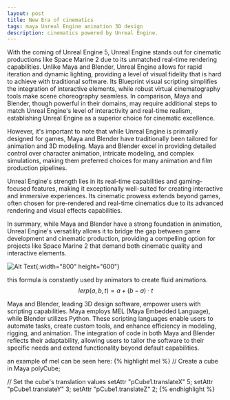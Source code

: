 ```yaml
---
layout: post
title: New Era of cinematics
tags: maya Unreal Engine animation 3D design
description: cinematics powered by Unreal Engine.
---
```

With the coming of Unreal Engine 5, Unreal Engine stands out for cinematic productions like Space Marine 2 due to its unmatched real-time rendering capabilities. Unlike Maya and Blender, Unreal Engine allows for rapid iteration and dynamic lighting, providing a level of visual fidelity that is hard to achieve with traditional software. Its Blueprint visual scripting simplifies the integration of interactive elements, while robust virtual cinematography tools make scene choreography seamless. In comparison, Maya and Blender, though powerful in their domains, may require additional steps to match Unreal Engine's level of interactivity and real-time realism, establishing Unreal Engine as a superior choice for cinematic excellence.

However, it's important to note that while Unreal Engine is primarily designed for games, Maya and Blender have traditionally been tailored for animation and 3D modeling. Maya and Blender excel in providing detailed control over character animation, intricate modeling, and complex simulations, making them preferred choices for many animation and film production pipelines.

Unreal Engine's strength lies in its real-time capabilities and gaming-focused features, making it exceptionally well-suited for creating interactive and immersive experiences. Its cinematic prowess extends beyond games, often chosen for pre-rendered and real-time cinematics due to its advanced rendering and visual effects capabilities.

In summary, while Maya and Blender have a strong foundation in animation, Unreal Engine's versatility allows it to bridge the gap between game development and cinematic production, providing a compelling option for projects like Space Marine 2 that demand both cinematic quality and interactive elements.

![Alt Text](Rickasikhan_Website/assets/img/SpaceMarine.jpg){:width="800" height="600"}

this formula is constantly used by animators to create fluid animations.
$$ lerp(a,b,t)=a+(b−a)⋅t $$


Maya and Blender, leading 3D design software, empower users with scripting capabilities. Maya employs MEL (Maya Embedded Language), while Blender utilizes Python. These scripting languages enable users to automate tasks, create custom tools, and enhance efficiency in modeling, rigging, and animation. The integration of code in both Maya and Blender reflects their adaptability, allowing users to tailor the software to their specific needs and extend functionality beyond default capabilities.

an example of mel can be seen here:
{% highlight mel %}
// Create a cube in Maya
polyCube;

// Set the cube's translation values
setAttr "pCube1.translateX" 5;
setAttr "pCube1.translateY" 3;
setAttr "pCube1.translateZ" 2;
{% endhighlight %}